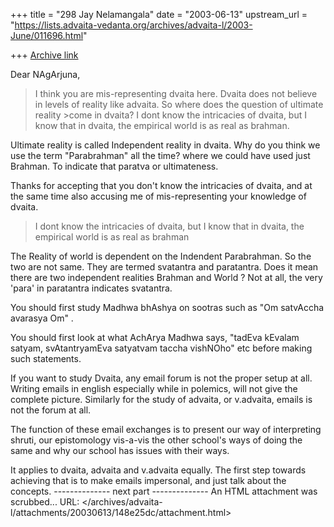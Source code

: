 +++
title = "298 Jay Nelamangala"
date = "2003-06-13"
upstream_url = "https://lists.advaita-vedanta.org/archives/advaita-l/2003-June/011696.html"

+++
[Archive link](https://lists.advaita-vedanta.org/archives/advaita-l/2003-June/011696.html)

Dear NAgArjuna,

>I think you are mis-representing dvaita here. Dvaita does not believe in levels of reality like advaita. So where does the question of ultimate reality >come in dvaita? I dont know the intricacies of dvaita, but I know that in dvaita, the empirical world is as real as brahman.

Ultimate reality  is called  Independent reality in dvaita.
Why do you think we use the term "Parabrahman" all the time?
where we could have used just Brahman.  To indicate that 
paratva or ultimateness.

Thanks for accepting that you don't know the intricacies of dvaita,
and at the same time also accusing me of mis-representing your 
knowledge of dvaita.

> I dont know the intricacies of dvaita, but I know that in dvaita, the empirical world is as real as brahman

The Reality of  world is dependent on the Indendent Parabrahman.
So the two are not same.  They are termed svatantra and paratantra.
Does it mean there are two independent realities Brahman and World ?
Not at all,  the very 'para' in paratantra indicates svatantra.

You should first study Madhwa bhAshya on sootras such as
"Om satvAccha avarasya Om" .

You should first look at what AchArya Madhwa says,
"tadEva kEvalam satyam,  svAtantryamEva satyatvam taccha vishNOho" etc
before making such statements.

If you want to study Dvaita,  any email forum is not the proper setup at all.
Writing emails in english especially while in polemics,  will not give the
 complete  picture.
Similarly for the study of advaita, or v.advaita, emails is not the forum at all.

The function of these email exchanges is to present our way of interpreting
shruti,  our epistomology vis-a-vis the other school's ways of doing the same
and why our school has issues with their ways.

It applies to dvaita, advaita and v.advaita equally.   The first step towards
achieving that is to make emails impersonal, and just talk about the concepts.
-------------- next part --------------
An HTML attachment was scrubbed...
URL: </archives/advaita-l/attachments/20030613/148e25dc/attachment.html>
